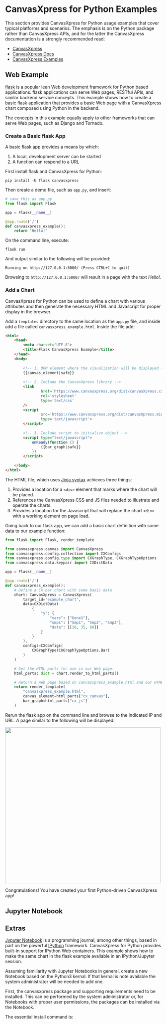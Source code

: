 # CanvasXpress for Python Examples

This section provides CanvasXpress for Python usage examples that cover typical
platforms and scenarios.  The emphasis is on the Python package rather than 
CanvasXpress APIs, and for the latter the CanvasXpress documentation is a 
strongly recommended read:

- [CanvasXpress](https://www.canvasxpress.org)
- [CanvasXpress Docs](https://www.canvasxpress.org/docs.html)
- [CanvasXpress Examples](https://www.canvasxpress.org/examples.html)

## Web Example

[flask](https://palletsprojects.com/p/flask/) is a popular lean Web development 
framework for Python based applications.  flask applications can serve Web 
pages, RESTful APIs, and similar backend service concepts.  This example shows
how to create a basic flask application that provides a basic Web page with a
CanvasXpress chart composed using Python in the backend.

The concepts in this example equally apply to other frameworks that can serve 
Web pages, such as Django and Tornado.

### Create a Basic flask App

A basic flask app provides a means by which:

1. A local, development server can be started
1. A function can respond to a URL

First install flask and CanvasXpress for Python:
```terminal
pip install -U flask canvasxpress
```

Then create a demo file, such as `app.py`, and insert:

```python
# save this as app.py
from flask import Flask

app = Flask(__name__)

@app.route('/')
def canvasxpress_example():
    return "Hello!"
```

On the command line, execute:

```terminal
flask run
```

And output similar to the following will be provided:

```terminal
Running on http://127.0.0.1:5000/ (Press CTRL+C to quit)
```

Browsing to `http://127.0.0.1:5000/` will result in a page with the text 
*Hello!*.

### Add a Chart

CanvasXpress for Python can be used to define a chart with various attributes
and then generate the necessary HTML and Javascript for proper display in the
browser.

Add a `templates` directory to the same location as the `app.py` file, and 
inside add a file called `canvasxpress_example.html`.  Inside the file add:

```html
<html>
    <head>
        <meta charset="UTF-8">
        <title>Flask CanvasXpress Example</title>
    </head>
    <body>
    
        <!-- 1. DOM element where the visualization will be displayed -->
        {{canvas_element|safe}}
        
        <!-- 2. Include the CanvasXpress library -->
        <link 
                href='https://www.canvasxpress.org/dist/canvasXpress.css' 
                rel='stylesheet' 
                type='text/css'
        />
        <script 
                src='https://www.canvasxpress.org/dist/canvasXpress.min.js' 
                type='text/javascript'>
        </script>
        
        <!-- 3. Include script to initialize object -->
        <script type="text/javascript">
            onReady(function () {
                {{bar_graph|safe}}
            })
        </script>
    
    </body>
</html>
```

The HTML file, which uses [Jinja syntax](https://palletsprojects.com/p/jinja/) achieves three things:

1. Provides a location for a `<div>` element that marks where the chart will be placed.
1. References the CanvasXpress CSS and JS files needed to illustrate and operate the charts.
1. Provides a location for the Javascript that will replace the chart `<div>` with a working element on page load.

Going back to our flask app, we can add a basic chart definition with some data to our example function:

```python
from flask import Flask, render_template

from canvasxpress.canvas import CanvasXpress
from canvasxpress.config.collection import CXConfigs
from canvasxpress.config.type import CXGraphType, CXGraphTypeOptions
from canvasxpress.data.keypair import CXDictData

app = Flask(__name__)

@app.route('/')
def canvasxpress_example():
    # Define a CX bar chart with some basic data
    chart: CanvasXpress = CanvasXpress(
        target_id="example_chart",
        data=CXDictData(
            {
                "y": {
                    "vars": ["Gene1"],
                    "smps": ["Smp1", "Smp2", "Smp3"],
                    "data": [[10, 35, 88]]
                }
            }
        ),
        configs=CXConfigs(
            CXGraphType(CXGraphTypeOptions.Bar)
        )
    )

    # Get the HTML parts for use in our Web page:
    html_parts: dict = chart.render_to_html_parts()

    # Return a Web page based on canvasxpress_example.html and our HTML parts
    return render_template(
        "canvasxpress_example.html",
        canvas_element=html_parts["cx_canvas"],
        bar_graph=html_parts["cx_js"]
    )
```

Rerun the flask app on the command line and browse to the indicated IP and URL.
A page similar to the following will be displayed:

<img src="flask_bar_chart_basic.png" align="center" width="500"></a>

Congratulations!  You have created your first Python-driven CanvasXpress app!

## Jupyter Notebook


## Extras

[Jyputer Notebook](https://jupyter.org) is a programming journal, among other things, based 
in part on the powerful [IPython](https://ipython.org) framework.  CanvasXpress for Python
provides built-in support for IPython Web containers.  This example shows how to make the 
same chart in the flask example available in an IPython/Jupyter session.

Assuming familiarity with Jupyter Notebooks in general, create a new Notebook based on the
Python3 kernal.  If that kernal is note available the system administrator will be needed
to add one.

First, the canvasxpress package and supporting requirements need to be installed.  This can
be performed by the system administrator or, for Notebooks with proper user permissions, 
the packages can be installed via the Notebook.

The essential install command is:

```python

```
